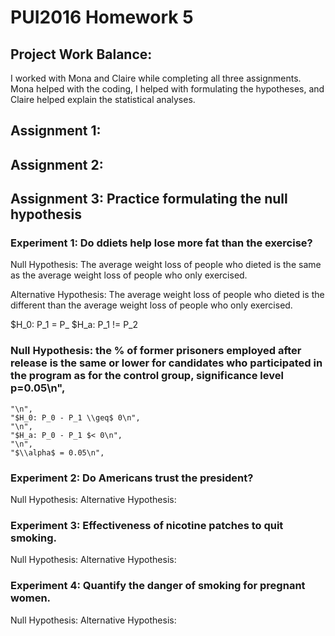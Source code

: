 # PUI2016 Homework 5

## Project Work Balance:
I worked with Mona and Claire while completing all three assignments. Mona helped with the coding, I helped with formulating the hypotheses, and Claire helped explain the statistical analyses.

## Assignment 1:

## Assignment 2:

## Assignment 3: Practice formulating the null hypothesis

### Experiment 1: Do ddiets help lose more fat than the exercise?

Null Hypothesis: The average weight loss of people who dieted is the same as the average weight loss of people who only exercised.

Alternative Hypothesis: The average weight loss of people who dieted is the different than the average weight loss of people who only exercised.

$H_0: P_1 = P_
$H_a: P_1 != P_2

### Null Hypothesis: the % of former prisoners employed after release is the same or lower for candidates who participated in the program as for the control group, significance level p=0.05\n",
    "\n",
    "$H_0: P_0 - P_1 \\geq$ 0\n",
    "\n",
    "$H_a: P_0 - P_1 $< 0\n",
    "\n",
    "$\\alpha$ = 0.05\n",


### Experiment 2: Do Americans trust the president?
Null Hypothesis:
Alternative Hypothesis:

### Experiment 3: Effectiveness of nicotine patches to quit smoking.
Null Hypothesis:
Alternative Hypothesis:

### Experiment 4: Quantify the danger of smoking for pregnant women.
Null Hypothesis:
Alternative Hypothesis:
